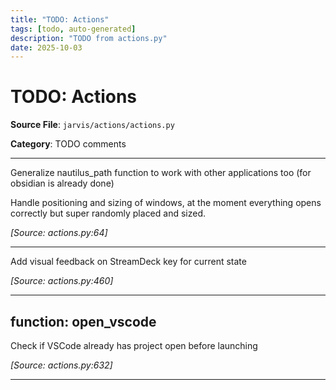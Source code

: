 ```yaml
---
title: "TODO: Actions"
tags: [todo, auto-generated]
description: "TODO from actions.py"
date: 2025-10-03
---
```


# TODO: Actions

**Source File**: `jarvis/actions/actions.py`

**Category**: TODO comments

---

<a id="general-1"></a>

Generalize nautilus_path function to work with other applications too (for obsidian is already done)

Handle positioning and sizing of windows, at the moment everything opens correctly but super randomly placed and sized.

*[Source: actions.py:64]*

---

<a id="general-2"></a>

Add visual feedback on StreamDeck key for current state

*[Source: actions.py:460]*

---

## function: open_vscode

<a id="function:-open_vscode-1"></a>

Check if VSCode already has project open before launching

*[Source: actions.py:632]*

---
